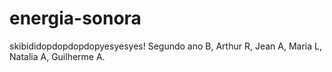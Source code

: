 # energia-sonora
skibididopdopdopdopyesyesyes! Segundo ano B, Arthur R, Jean A, Maria L, Natalia A, Guilherme A.
